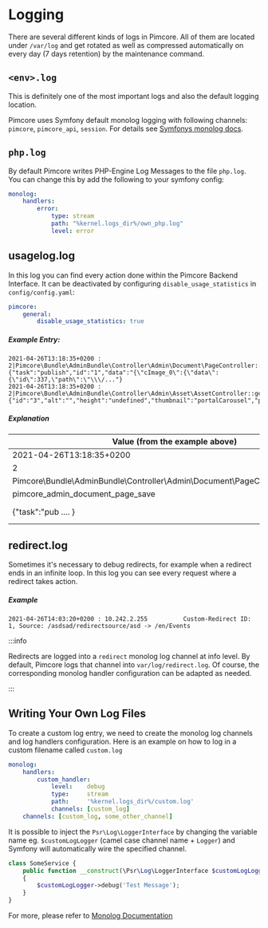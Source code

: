 # Logging

There are several different kinds of logs in Pimcore. All of them are located under `/var/log` and get rotated
as well as compressed automatically on every day (7 days retention) by the maintenance command. 
 
## `<env>.log`
This is definitely one of the most important logs and also the default logging location. 

Pimcore uses Symfony default monolog logging with following channels: `pimcore`, `pimcore_api`, `session`. 
For details see [Symfonys monolog docs](https://symfony.com/doc/current/logging.html).

## `php.log`
By default Pimcore writes PHP-Engine Log Messages to the file `php.log`.
You can change this by add the following to your symfony config:
```yaml
monolog:
    handlers:
        error:
            type: stream
            path: "%kernel.logs_dir%/own_php.log"
            level: error
```

## usagelog.log
In this log you can find every action done within the Pimcore Backend Interface. It can be deactivated by configuring `disable_usage_statistics` in `config/config.yaml`:

```yaml
pimcore:
    general:
        disable_usage_statistics: true
```

##### Example Entry: 
``` 
2021-04-26T13:18:35+0200 : 2|Pimcore\Bundle\AdminBundle\Controller\Admin\Document\PageController::saveAction|pimcore_admin_document_page_save|{"task":"publish","id":"1","data":"{\"cImage_0\":{\"data\":{\"id\":337,\"path\":\"\\\/..."}
2021-04-26T13:18:35+0200 : 2|Pimcore\Bundle\AdminBundle\Controller\Admin\Asset\AssetController::getImageThumbnailAction|pimcore_admin_asset_getimagethumbnail|{"id":"3","alt":"","height":"undefined","thumbnail":"portalCarousel","pimcore_editmode":"1"}
```

##### Explanation

| Value (from the example above)                                                   | Description                               |
|----------------------------------------------------------------------------------|-------------------------------------------|
| 2021-04-26T13:18:35+0200                                                         | Timestamp                                 |
| 2                                                                                | User-ID                                   |
| Pimcore\Bundle\AdminBundle\Controller\Admin\Document\PageController::saveAction  | Module\Controller::Action                 |
| pimcore_admin_document_page_save                                                 | Route name                                |
| \{"task":"pub .... \}                                                                | Request Parameters (shortened & censored) |

## redirect.log
Sometimes it's necessary to debug redirects, for example when a redirect ends in an infinite loop. 
In this log you can see every request where a redirect takes action. 

##### Example
```
2021-04-26T14:03:20+0200 : 10.242.2.255          Custom-Redirect ID: 1, Source: /asdsad/redirectsource/asd -> /en/Events
```

:::info

Redirects are logged into a `redirect` monolog log channel at info level. By default, Pimcore logs that channel into `var/log/redirect.log`.
Of course, the corresponding monolog handler configuration can be adapted as needed.

:::

## Writing Your Own Log Files
To create a custom log entry, we need to create the monolog log channels and log handlers configuration. Here is an example on how to log in a custom filename called `custom.log`

```yaml
monolog:
    handlers:
        custom_handler:
            level:    debug
            type:     stream
            path:     '%kernel.logs_dir%/custom.log'
            channels: [custom_log]
    channels: [custom_log, some_other_channel]

```
It is possible to inject the `Psr\Log\LoggerInterface` by changing the variable name eg. `$customLogLogger` (camel case channel name + `Logger`) and Symfony will automatically wire the specified channel.

```php
class SomeService {
    public function __construct(\Psr\Log\LoggerInterface $customLogLogger)
    {
        $customLogLogger->debug('Test Message');
    }
}
```

For more, please refer to [Monolog Documentation](https://symfony.com/doc/6.2/logging/channels_handlers.html)


